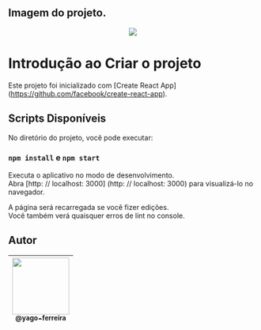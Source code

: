 ## Imagem do projeto.
<p align="center">
<img src="https://user-images.githubusercontent.com/54941268/113515121-f07f7180-9548-11eb-8c9c-e2d46365d61a.PNG" /><br>
</p>

# Introdução ao Criar o projeto

Este projeto foi inicializado com [Create React App] (https://github.com/facebook/create-react-app).

## Scripts Disponíveis

No diretório do projeto, você pode executar:
### `npm install` e `npm start`

Executa o aplicativo no modo de desenvolvimento. \
Abra [http: // localhost: 3000] (http: // localhost: 3000) para visualizá-lo no navegador.

A página será recarregada se você fizer edições. \
Você também verá quaisquer erros de lint no console.


## Autor

| [<img src="https://avatars3.githubusercontent.com/u/54941268?s=400&u=66a7530b71c012deaa44048ea60dfd5303061f07&v=4" width=115><br><sub>@yago-ferreira</sub>](https://github.com/yago-ferreira) |
| :--------------------------------------------------------------------------------------------------------------------------------------: |
